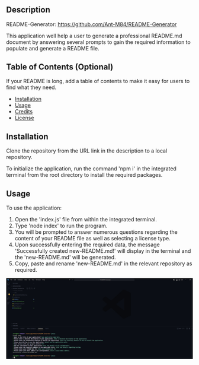 # <README-Generator>

## Description

README-Generator: https://github.com/Ant-M84/README-Generator

This application well help a user to generate a professional README.md document by answering several prompts to gain the required information to populate and generate a README file.

## Table of Contents (Optional)

If your README is long, add a table of contents to make it easy for users to find what they need.

- [Installation](#installation)
- [Usage](#usage)
- [Credits](#credits)
- [License](#license)

## Installation

Clone the repository from the URL link in the description to a local repository.

To initialize the application, run the command 'npm i' in the integrated terminal from the root directory to install the required packages.

## Usage

To use the application:

1. Open the 'index.js' file from within the integrated terminal.
2. Type 'node index' to run the program.
3. You will be prompted to answer numerous questions regarding the content of your README file as well as selecting a license type.
4. Upon successfully entering the required data, the message 'Successfully created new-README.md!' will display in the terminal and the 'new-README.md' will be generated.
5. Copy, paste and rename 'new-README.md' in the relevant repository as required.

![README-Generator Application](./images/application-screenshot.jpg)
